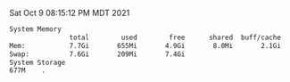Sat Oct  9 08:15:12 PM MDT 2021
```bash
System Memory
               total        used        free      shared  buff/cache   available
Mem:           7.7Gi       655Mi       4.9Gi       8.0Mi       2.1Gi       6.7Gi
Swap:          7.6Gi       209Mi       7.4Gi
System Storage
677M	.
```
```bash
